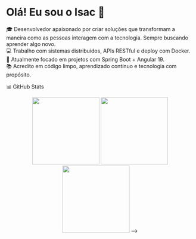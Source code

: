 # Olá! Eu sou o Isac 👋

🎓 Desenvolvedor apaixonado por criar soluções que transformam a maneira 
como as pessoas interagem com a tecnologia. Sempre buscando aprender algo novo.  
💻 Trabalho com sistemas distribuídos, APIs RESTful e deploy com Docker.  
🎯 Atualmente focado em projetos com Spring Boot + Angular 19.  
📚 Acredito em código limpo, aprendizado contínuo e tecnologia com propósito.

📊 GitHub Stats
<div align="center">
  <img height="180em" src="https://github-readme-stats.vercel.app/api?username=isaccanedo&show_icons=true&theme=dracula&include_all_commits=true&count_private=true"/>
  <img height="180em" src="https://github-readme-stats.vercel.app/api/top-langs/?username=isaccanedo&layout=compact&langs_count=7&theme=dracula"/>
</div>




<div align="center"> 
  <img height="180em" src="https://github-readme-stats.vercel.app/api?username=isaccanedo&show_icons=true&theme=dracula&include_all_commits=true&count_private=true"/>
  -->
  <!--
  <img height="180em" src="https://github-readme-stats.vercel.app/api/top-langs/?username=isaccanedo&layout=compact&langs_count=7&theme=dracula"/>
</div>



<!--![Snake animation](https://github.com/isaccanedo/isaccanedo/blob/output/github-contribution-grid-snake.svg)-->


<!--
**isaccanedo/isaccanedo** is a ✨ _special_ ✨ repository because its `README.md` (this file) appears on your GitHub profile.

Here are some ideas to get you started:

- 🔭 I’m currently working on ...
- 🌱 I’m currently learning ...
- 👯 I’m looking to collaborate on ...
- 🤔 I’m looking for help with ...
- 💬 Ask me about ...
- 📫 How to reach me: ...
- 😄 Pronouns: ...
- ⚡ Fun fact: ...

-->

<!--
### Observing → Reasoning → Acting
-->
